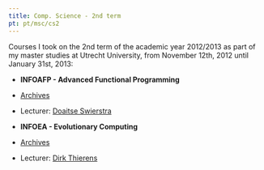 ```yaml
---
title: Comp. Science - 2nd term
pt: pt/msc/cs2
---
```


Courses I took on the 2nd term of the academic year 2012/2013 as part of my master studies at Utrecht University, from November 12th, 2012 until January 31st, 2013:

  * **INFOAFP - Advanced Functional Programming**
  * [Archives](http://www.students.science.uu.nl/~3860418/uu/03_infoafp)
  * Lecturer: [Doaitse Swierstra](http://www.linkedin.com/pub/doaitse-swierstra/b/848/8ab)

  * **INFOEA - Evolutionary Computing**
  * [Archives](http://www.students.science.uu.nl/~3860418/uu/04_infoea/)
  * Lecturer: [Dirk Thierens](http://www.cs.uu.nl/staff/dirk.html)

